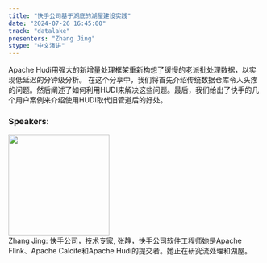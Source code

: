 ```yaml
---
title: "快手公司基于湖底的湖屋建设实践"
date: "2024-07-26 16:45:00" 
track: "datalake"
presenters: "Zhang Jing"
stype: "中文演讲"
---
```

Apache Hudi用强大的新增量处理框架重新构想了缓慢的老派批处理数据，以实现低延迟的分钟级分析。
在这个分享中，我们将首先介绍传统数据仓库令人头疼的问题。然后阐述了如何利用HUDI来解决这些问题。最后，我们给出了快手的几个用户案例来介绍使用HUDI取代旧管道后的好处。
 ### Speakers: 
 <img src="https://sessionize.com/image/490f-400o400o1-ViVCCHFKjxTyepvPTuMv7L.jpg" width="200" /><br>Zhang Jing: 快手公司，技术专家, 张静，快手公司软件工程师她是Apache Flink、Apache Calcite和Apache Hudi的提交者。她正在研究流处理和湖屋。
 <br><br>
